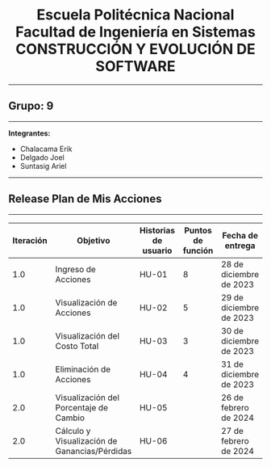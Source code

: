 <h1 align="center">
    Escuela Politécnica Nacional<br>
    Facultad de Ingeniería en Sistemas<br>
    CONSTRUCCIÓN Y EVOLUCIÓN DE SOFTWARE<br>
</h1>

---

## Grupo: 9

---

**Integrantes:**

- Chalacama Erik
- Delgado Joel
- Suntasig Ariel

---

## Release Plan de Mis Acciones

---

| **Iteración** | **Objetivo** | **Historias de usuario** | **Puntos de función** | **Fecha de entrega** |
| ----------- | ------------ | ------------------------ | ---------------------- | -------------------- |
| 1.0         | Ingreso de Acciones | HU-01 | 8 | 28 de diciembre de 2023 |
| 1.0        | Visualización de Acciones | HU-02| 5 | 29 de diciembre de 2023 |
| 1.0        | Visualización del Costo Total | HU-03| 3 | 30 de diciembre de 2023 |
| 1.0        | Eliminación de Acciones | HU-04| 4 | 31 de diciembre de 2023 |
| 2.0        | Visualización del Porcentaje de Cambio | HU-05|  | 26 de febrero de 2024 |
| 2.0        | Cálculo y Visualización de Ganancias/Pérdidas  | HU-06|  | 27 de febrero de 2024 |
